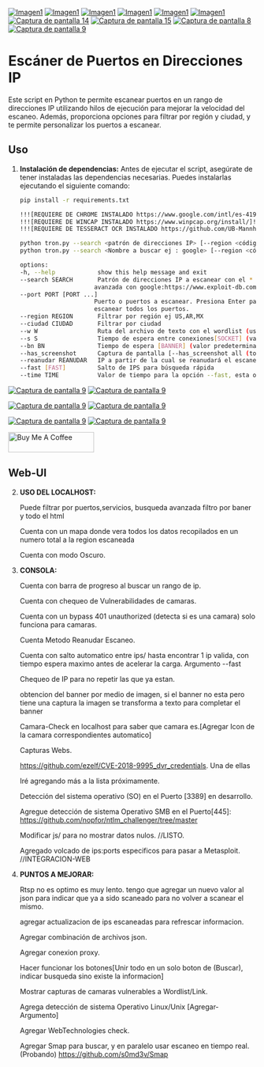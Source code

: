 
[![Imagen1](https://i.postimg.cc/5NY4hR7p/Captura-de-pantalla-21-3-2024-54050-127-0-0-1.jpg)](https://i.postimg.cc/5NY4hR7)
[![Imagen1](https://i.postimg.cc/TPpvbyz0/Captura-de-pantalla-21-3-2024-54357-127-0-0-1.jpg)](https://postimg.cc/LqKWKs6g)
[![Imagen1](https://i.postimg.cc/jL3ZjGcL/Captura-de-pantalla-10.png)](https://postimg.cc/jL3ZjGc)
[![Imagen1](https://i.postimg.cc/KR80xZn6/Captura-de-pantalla-11.png)](https://postimg.cc/KR80xZn6)
[![Imagen1](https://i.postimg.cc/06Dfcrsw/Captura-de-pantalla-12.png)](https://postimg.cc/06Dfcrsw)
[![Imagen1](https://i.postimg.cc/dhz62rzF/Captura-de-pantalla-13.png)](https://postimg.cc/dhz62rzF)
[![Captura de pantalla 14](https://i.postimg.cc/xJQP7YfF/Captura-de-pantalla-14.png)](https://postimg.cc/xJQP7YfF)
[![Captura de pantalla 15](https://i.postimg.cc/G4BzTqgz/Captura-de-pantalla-15.png)](https://postimg.cc/G4BzTqgz)
[![Captura de pantalla 8](https://i.postimg.cc/DmFCpQmy/Captura-de-pantalla-8.png)](https://postimg.cc/DmFCpQmy)
[![Captura de pantalla 9](https://i.postimg.cc/pyZsw9nQ/Captura-de-pantalla-9.png)](https://postimg.cc/pyZsw9nQ)


# Escáner de Puertos en Direcciones IP

Este script en Python te permite escanear puertos en un rango de direcciones IP utilizando hilos de ejecución para mejorar la velocidad del escaneo. Además, proporciona opciones para filtrar por región y ciudad, y te permite personalizar los puertos a escanear.

## Uso

1. **Instalación de dependencias:**
   Antes de ejecutar el script, asegúrate de tener instaladas las dependencias necesarias. Puedes instalarlas ejecutando el siguiente comando:

   ```bash
   pip install -r requirements.txt

   !!![REQUIERE DE CHROME INSTALADO https://www.google.com/intl/es-419/chrome/]!!!
   !!![REQUIERE DE WINCAP INSTALADO https://www.winpcap.org/install/]!!!
   !!![REQUIERE DE TESSERACT OCR INSTALADO https://github.com/UB-Mannheim/tesseract/wiki]!!! TRANSFORMA IMAGENES A TEXTO PARA EL BANNER, EN CASO DE NO OBTENERSE POR EL SOCK.

   python tron.py --search <patrón de direcciones IP> [--region <código de región>] [--ciudad <nombre de la ciudad>] [--port 80 443 21] [--port 80] [--w diccionario.txt]
   python tron.py --search <Nombre a buscar ej : google> [--region <código de región>] [--ciudad <nombre de la ciudad>] [--w diccionario.txt]

   options:
   -h, --help            show this help message and exit
   --search SEARCH       Patrón de direcciones IP a escanear con el * como comodín (ejemplo: 192.168.*.*) busqueda
                        avanzada con google:https://www.exploit-db.com/google-hacking-database
   --port PORT [PORT ...]
                        Puerto o puertos a escanear. Presiona Enter para usar los puertos predeterminados o "all" para
                        escanear todos los puertos.
   --region REGION       Filtrar por región ej US,AR,MX
   --ciudad CIUDAD       Filtrar por ciudad
   --w W                 Ruta del archivo de texto con el wordlist (usuarios y contraseñas)
   --s S                 Tiempo de espera entre conexiones[SOCKET] (valor predeterminado: 0.5 segundos)
   --bn BN               Tiempo de espera [BANNER] (valor predeterminado: 2 segundos)
   --has_screenshot      Captura de pantalla [--has_screenshot all (todas las urls)] [--has_screenshot cam (todas las que se reconocen como camaras)]
   --reanudar REANUDAR   IP a partir de la cual se reanudará el escaneo EJ: --search 144.88.*.* --reanudar 144.88.92.63
   --fast [FAST]         Salto de IPS para búsqueda rápida
   --time TIME           Valor de tiempo para la opción --fast, esta opcion controla el tiempo de espera entre saltos.
   

[![Captura de pantalla 9](https://i.postimg.cc/V6qby6Rp/Paypal-2014-logo-removebg-preview.png)](https://postimg.cc/7GLL0qjn)
[![Captura de pantalla 9](https://i.postimg.cc/mZFVpNC6/PaypalQR.png)](https://postimg.cc/fkDxJdHx)

[![Captura de pantalla 9](https://i.postimg.cc/pX6mBNzD/Donate.png)](https://postimg.cc/Tpn2R4kw)
[![Captura de pantalla 9](https://i.postimg.cc/XYS2qPqg/frame.png)](https://postimg.cc/RNd1bXc3)

[![Captura de pantalla 9](https://i.postimg.cc/7L6Kbsjs/uala-preview-removebg-preview.png)](https://postimg.cc/BjrTVgSH)
[![Captura de pantalla 9](https://i.postimg.cc/cJf9YgX2/frame-1.png)](https://postimg.cc/cK4BGHqB)

<a href="https://www.buymeacoffee.com/fabriciolou" target="_blank"><img src="https://cdn.buymeacoffee.com/buttons/default-orange.png" alt="Buy Me A Coffee" height="41" width="174"></a>

## Web-UI

2. **USO DEL LOCALHOST:**
   
   Puede filtrar por puertos,servicios, busqueda avanzada filtro por baner y todo el html
   
   Cuenta con un mapa donde vera todos los datos recopilados en un numero total a la region escaneada
   
   Cuenta con modo Oscuro.

   
4. **CONSOLA:**
   
   Cuenta con barra de progreso al buscar un rango de ip.
   
   Cuenta con chequeo de Vulnerabilidades de camaras.
   
   Cuenta con un bypass 401 unauthorized (detecta si es una camara) solo funciona para camaras.

   Cuenta Metodo Reanudar Escaneo.

   Cuenta con salto automatico entre ips/ hasta encontrar 1 ip valida, con tiempo espera maximo antes de acelerar la carga. Argumento --fast

   Chequeo de IP para no repetir las que ya estan.

   obtencion del banner por medio de imagen, si el banner no esta pero tiene una captura la imagen se transforma a texto para completar el banner

   Camara-Check en localhost para saber que camara es.[Agregar Icon de la camara correspondientes automatico]

   Capturas Webs.
   
   https://github.com/ezelf/CVE-2018-9995_dvr_credentials. Una de ellas
  
   Iré agregando más a la lista próximamente.

   Detección del sistema operativo (SO) en el Puerto [3389] en desarrollo.

   Agregue detección de sistema Operativo SMB en el Puerto[445]: https://github.com/nopfor/ntlm_challenger/tree/master

   Modificar js/ para no mostrar datos nulos. //LISTO.

   Agregado volcado de ips:ports especificos para pasar a Metasploit. //INTEGRACION-WEB
  
4. **PUNTOS A MEJORAR:**

   Rtsp no es optimo es muy lento. tengo que agregar un nuevo valor al json para indicar que ya a sido scaneado para no volver a scanear el mismo.

   agregar actualizacion de ips escaneadas para refrescar informacion.

   Agregar combinación de archivos json. 
   
   Agregar conexion proxy.

   Hacer funcionar los botones[Unir todo en un solo boton de (Buscar), indicar busqueda sino existe la informacion]

   Mostrar capturas de camaras vulnerables a Wordlist/Link.

   Agrega detección de sistema Operativo Linux/Unix [Agregar-Argumento]

   Agregar WebTechnologies check.

   Agregar Smap para buscar, y en paralelo usar escaneo en tiempo real.(Probando)
   https://github.com/s0md3v/Smap
